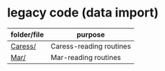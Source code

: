 # legacy code (data import)

folder/file         | purpose
---                 | ---
[Caress/](Caress/)  | Caress-reading routines
[Mar/](Mar/)        | Mar-reading routines
